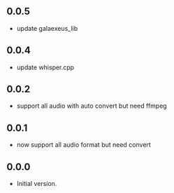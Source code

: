 ## 0.0.5
- update galaexeus_lib
## 0.0.4
- update whisper.cpp
## 0.0.2
- support all audio with auto convert but need ffmpeg

## 0.0.1
- now support all audio format but need convert

## 0.0.0

- Initial version.
